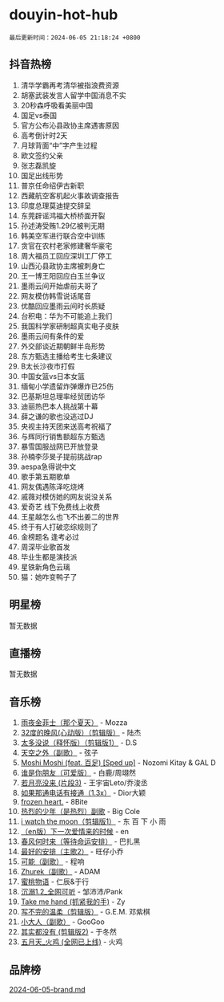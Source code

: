 # douyin-hot-hub

`最后更新时间：2024-06-05 21:18:24 +0800`

## 抖音热榜

1. 清华学霸再考清华被指浪费资源
1. 胡塞武装发言人留学中国消息不实
1. 20秒森呼吸看美丽中国
1. 国足vs泰国
1. 官方公布沁县政协主席遇害原因
1. 高考倒计时2天
1. 月球背面“中”字产生过程
1. 欧文签约父亲
1. 张志磊凯旋
1. 国足出线形势
1. 普京任命绍伊古新职
1. 西藏航空客机起火事故调查报告
1. 印度总理莫迪提交辞呈
1. 东莞辟谣鸿福大桥桥面开裂
1. 孙述涛受贿1.29亿被判无期
1. 韩美空军进行联合空中训练
1. 贪官在农村老家修建奢华豪宅
1. 周大福员工回应深圳工厂停工
1. 山西沁县政协主席被刺身亡
1. 王一博王阳回应白玉兰争议
1. 墨雨云间开始虐前夫哥了
1. 网友模仿韩雪说话尾音
1. 优酷回应墨雨云间时长质疑
1. 台积电：华为不可能追上我们
1. 我国科学家研制超真实电子皮肤
1. 墨雨云间有条件的爱
1. 外交部谈近期朝鲜半岛形势
1. 东方甄选主播给考生七条建议
1. B太长沙夜市打假
1. 中国女篮vs日本女篮
1. 缅甸小学遗留炸弹爆炸已25伤
1. 巴基斯坦总理率经贸团访华
1. 迪丽热巴本人挑战第十幕
1. 薛之谦的歌也没逃过DJ
1. 央视主持天团来送高考祝福了
1. 与辉同行销售额超东方甄选
1. 暴雪国服战网已开放登录
1. 孙楠李莎旻子提前挑战rap
1. aespa急得说中文
1. 歌手第五期歌单
1. 网友偶遇陈泽吃烧烤
1. 戚薇对模仿她的网友说没关系
1. 爱奇艺 线下免费线上收费
1. 王星越怎么也飞不出姜二的世界
1. 终于有人打破恋综规则了
1. 金榜题名 逢考必过
1. 周深毕业歌首发
1. 毕业生都是演技派
1. 星铁新角色云璃
1. 猫：她咋变鸭子了

## 明星榜

暂无数据

## 直播榜

暂无数据

## 音乐榜

1. [雨夜金菲士（那个夏天）](https://sf5-hl-cdn-tos.douyinstatic.com/obj/tos-cn-ve-2774/osPmPLDWQBBE2Z6bftCgYwkFaF4pEYEneXaZQs) - Mozza
1. [32度的晚风(心动版）（剪辑版）](https://sf5-hl-cdn-tos.douyinstatic.com/obj/tos-cn-ve-2774/owNyabsyWdzUulxhoJfK8IBXgp0UMQAHpvGh2B) - 陆杰
1. [太多没说（释怀版）（剪辑版1）](https://sf5-hl-cdn-tos.douyinstatic.com/obj/tos-cn-ve-2774/oEbKIiDC0BA8CJOQHYA6aeCVYeHgckHdntZSDj) - D.S
1. [天空之外（副歌）](https://sf5-hl-cdn-tos.douyinstatic.com/obj/tos-cn-ve-2774/oAYn0BTp8jS8iSyZSHMUWAikyvAWI1c7aiJTr) - 弦子
1. [Moshi Moshi (feat. 百足) [Sped up]](https://sf3-cdn-tos.douyinstatic.com/obj/tos-cn-ve-2774/ocCPFQcXJLeroaIdQLIGAoeeYM3OAUYGDguHXz) - Nozomi Kitay & GAL D
1. [谁是你朋友（可爱版）](https://sf5-hl-cdn-tos.douyinstatic.com/obj/tos-cn-ve-2774/owKjggBwGZexYCjVAIeEFURf1LJTjMDaK6AzKN) - 白鹿/周翊然
1. [若月亮没来 (片段3)](https://sf3-cdn-tos.douyinstatic.com/obj/tos-cn-ve-2774/okfyEUsGW1B1ovJi5JiN9IjvAT2lMwA054GoEB) - 王宇宙Leto/乔浚丞
1. [如果那通电话有接通（1.3x）](https://sf3-cdn-tos.douyinstatic.com/obj/tos-cn-ve-2774/ocJeJKhUhAJG8EYZiEFfGFAPkD3beMQ5mwDv1e) - Dior大颖
1. [frozen heart.](https://sf3-cdn-tos.douyinstatic.com/obj/tos-cn-ve-2774/oIIWJfyjIACZA9zQMtnJ6hQQhFC4vhCupoRBsO) - 8Bite
1. [热烈的少年（是热烈）副歌](https://sf5-hl-cdn-tos.douyinstatic.com/obj/tos-cn-ve-2774/owVNI0CLDAUMtSz6TEYvfFBFL4UDFFhLfgK8fa) - Big Cole
1. [i watch the moon（剪辑版1）](https://sf3-cdn-tos.douyinstatic.com/obj/tos-cn-ve-2774/o0I9mSChzHZANMJIEBfkCQzzg6N5WAcVtqft9P) - 东 百 下 小 雨
1. [（en版）下一次爱情来的时候](https://sf5-hl-cdn-tos.douyinstatic.com/obj/tos-cn-ve-2774/owZIscFWHUMFAbrAisiax4ioKVNAKH9jYvbBk) - en
1. [春风何时来（等待命运安排）](https://sf3-cdn-tos.douyinstatic.com/obj/tos-cn-ve-2774/oICBNbD3gelMfB4WgiD1KI2jQtXZE2FgHLwtsl) - 巴扎黑
1. [最好的安排（主歌2）](https://sf5-hl-cdn-tos.douyinstatic.com/obj/tos-cn-ve-2774/oMMZX1DuHpMwgoDztBmZswgQnbCeeANZxBHkFY) - 旺仔小乔
1. [可能（副歌）](https://sf5-hl-cdn-tos.douyinstatic.com/obj/tos-cn-ve-2774/cde1731888894259b333569393c2fb51) - 程响
1. [Zhurek（副歌）](https://sf3-cdn-tos.douyinstatic.com/obj/tos-cn-ve-2774/ooQm8FBZQDlf0btEYgVpCcSCQfrdJGBEKZYBGS) - ADAM
1. [蜜桃物语](https://sf5-hl-cdn-tos.douyinstatic.com/obj/tos-cn-ve-2774/oIhOSCZtIACtYU4XQkngiW9kCBfVD1Fz9IYeqL) - 仁辰&于行
1. [沉溺1.2_全网可听](https://sf3-cdn-tos.douyinstatic.com/obj/tos-cn-ve-2774/ok2QoiBqsWAX9McZmWiI9gAB0EzwD4Xj6yfmtH) - 邹沛沛/Pank
1. [Take me hand (抓紧我的手)](https://sf5-hl-cdn-tos.douyinstatic.com/obj/tos-cn-ve-2774/os8GB2fDQQmJZTmtomg0gHX5fBACiEgcFgEKYg) - Zy
1. [写不完的温柔（剪辑版）](https://sf5-hl-cdn-tos.douyinstatic.com/obj/tos-cn-ve-2774/oYBzzZQJ233GfwkemJJffAIWgeIYrjZfWhHTcG) - G.E.M. 邓紫棋
1. [小大人（副歌）](https://sf5-hl-cdn-tos.douyinstatic.com/obj/tos-cn-ve-2774/oIhaDwehWhLFsVIG7QIICLLazDNGJAGg5geeb4) - GooGoo
1. [其实都没有 (剪辑版2)](https://sf5-hl-cdn-tos.douyinstatic.com/obj/tos-cn-ve-2774/oEBNQenHZtBhxYjGgUDQk0BCHTigQafgFlbQ7k) - 于冬然
1. [五月天_火鸡 (全网已上线)](https://sf5-hl-cdn-tos.douyinstatic.com/obj/tos-cn-ve-2774/oEtOMSQZstjlJ4nfBEgeqN29IbWjkmDBrFtF2C) - 火鸡

## 品牌榜

[2024-06-05-brand.md](2024-06-05-brand.md)
